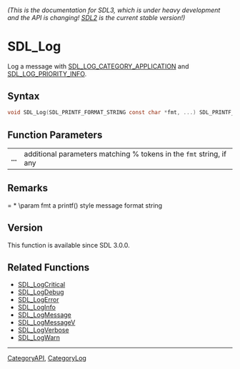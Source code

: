 ###### (This is the documentation for SDL3, which is under heavy development and the API is changing! [SDL2](https://wiki.libsdl.org/SDL2/) is the current stable version!)
# SDL_Log

Log a message with [SDL_LOG_CATEGORY_APPLICATION](SDL_LOG_CATEGORY_APPLICATION) and [SDL_LOG_PRIORITY_INFO](SDL_LOG_PRIORITY_INFO).

## Syntax

```c
void SDL_Log(SDL_PRINTF_FORMAT_STRING const char *fmt, ...) SDL_PRINTF_VARARG_FUNC(1);

```

## Function Parameters

|             |                                                                     |
| ----------- | ------------------------------------------------------------------- |
| **...**     | additional parameters matching % tokens in the `fmt` string, if any |

## Remarks

= * \param fmt a printf() style message format string

## Version

This function is available since SDL 3.0.0.

## Related Functions

* [SDL_LogCritical](SDL_LogCritical)
* [SDL_LogDebug](SDL_LogDebug)
* [SDL_LogError](SDL_LogError)
* [SDL_LogInfo](SDL_LogInfo)
* [SDL_LogMessage](SDL_LogMessage)
* [SDL_LogMessageV](SDL_LogMessageV)
* [SDL_LogVerbose](SDL_LogVerbose)
* [SDL_LogWarn](SDL_LogWarn)

----
[CategoryAPI](CategoryAPI), [CategoryLog](CategoryLog)

